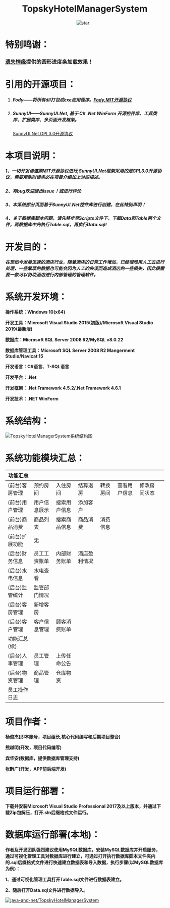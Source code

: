 <h1 align="center">TopskyHotelManagerSystem</h1>
<p align="center">
	<a href='https://gitee.com/java-and-net/TopskyHotelManagerSystem/stargazers'><img src='https://gitee.com/java-and-net/TopskyHotelManagerSystem/badge/star.svg?theme=dark' alt='star'></img></a>
        <a href='https://img.shields.io/travis/antvis/g2.svg'><img src="https://img.shields.io/travis/antvis/g2.svg" alt=""></img>
        <a href='https://img.shields.io/badge/license-MIT-000000.svg'><img src="https://img.shields.io/badge/license-MIT-000000.svg" alt=""></img></a>
        <a href='https://img.shields.io/badge/language-C#-red.svg'><img src="https://img.shields.io/badge/language-CSharp-red.svg" alt=""></img></a>
</p>

# 特别鸣谢：

### [遗失情缘](https://blog.lost520.cn/)提供的圆形进度条加载效果！

# 引用的开源项目：

1. ##### Fody——将所有dll打包成exe应用程序。[Fody,MIT开源协议](https://github.com/Fody/Fody)      

2. ##### SunnyUI——SunnyUI.Net, 基于 C# .Net WinForm 开源控件库、工具类库、扩展类库、多页面开发框架。

   [SunnyUI.Net,GPL3.0开源协议](https://gitee.com/yhuse/SunnyUI)

# 本项目说明：

##### 1、一切开发请遵照MIT开源协议进行,SunnyUI.Net框架采用的是GPL3.0开源协议，需要用到时请务必在项目介绍加上对应描述。

##### 2、有bug欢迎提出issue！或进行评论

##### 3、本系统部分页面基于SunnyUI.Net控件库进行创建，在此特别声明！

##### 4、**关于数据库脚本问题，请先移步至Scripts文件下，下载Data和Table两个文件，再数据库中先执行Table.sql，再执行Data.sql!**

# 开发目的：

##### 在现如今发展迅速的酒店行业，随着酒店的日常工作增加，已经很难用人工去进行处理，一些繁琐的数据也可能会因为人工的失误而造成酒店的一些损失，因此很需要一款可以协助酒店进行内部管理的管理软件。

# 系统开发环境：

**操作系统：Windows 10(x64)**

**开发工具：Microsoft Visual Studio 2015(初版)/Microsoft Visual Studio 2019(最新版)**

**数据库：Microsoft SQL Server 2008 R2/MySQL v8.0.22**

**数据库管理工具：Microsoft SQL Server 2008 R2 Mangerment Studio/Navicat 15**

**开发语言：C#语言、T-SQL语言**

**开发平台：.Net**

**开发框架：.Net Framework 4.5.2/.Net Framework 4.6.1**

**开发技术：.NET WinForm**

# 系统结构：
![TopskyHotelManagerSystem系统结构图](https://images.gitee.com/uploads/images/2021/0106/205125_05b66e97_5122554.png "TopskyHotelManagerSystem.png")

# 系统功能模块汇总：

| 功能汇总     |        |        |        |      |        |        |   |
|----------|--------|--------|--------|------|--------|--------|---|
| (前台)客房管理 | 预约房间   | 入住房间   | 结算退房   | 转换房间 | 查看用户信息 | 修改房间状态 |   |
| (前台)用户管理 | 用户信息展示 | 搜索用户信息 | 添加客户   |      |        |        |   |
| (前台)商品消费 | 商品列表   | 搜索商品信息 | 商品消费   | 消费信息 |        |        |   |
| (前台)扩展功能 | 无      |        |        |      |        |        |   |
| (后台)财务信息 | 员工工资账单 | 内部财务账单 | 酒店盈利情况 |      |        |        |   |
| (后台)水电信息 | 水电查看   |        |        |      |        |        |   |
| (后台)监管统计 | 监管部门情况 |        |        |      |        |        |   |
| (后台)客房管理 | 新增客房   |        |        |      |        |        |   |
| (后台)客户管理 | 客户信息管理 | 顾客消费账单 |        |      |        |        |   |
| 功能汇总(续)  |      |        |   |   |   |   |   |
| (后台)人事管理 | 员工管理 | 上传任命公告 |   |   |   |   |   |
| (后台)物资管理 | 商品管理 | 仓库物资   |   |   |   |   |   |
| 员工操作日志   |      |        |   |   |   |   |   |

# 项目作者：

**杨俊杰(即本账号，项目组长,核心代码编写和后期项目整合)**

**熊越明(开发，项目代码编写)**

**宾华安(数据库，提供数据库管理支持)**

**张黔广(开发，APP前后端开发)**

# 项目运行部署：

**下载并安装Microsoft Visual Studio Professional 2017及以上版本，并通过下载Zip包解压，打开.sln后缀格式文件运行。**

# 数据库运行部署(本地)：

**作者及开发团队强烈建议使用MySQL数据库，安装MySQL数据库并开启服务，通过可视化管理工具对数据库进行建立，可通过打开执行数据库脚本文件夹内的.sql后缀格式文件进行快速建立数据表和导入数据，执行步骤(以MySQL数据库为例)：**

**1、通过可视化管理工具打开Table.sql文件进行数据表建立。**

**2、随后打开Data.sql文件进行数据导入。**


[![java-and-net/TopskyHotelManagerSystem](https://gitee.com/java-and-net/TopskyHotelManagerSystem/widgets/widget_card.svg?colors=4183c4,ffffff,ffffff,e3e9ed,666666,9b9b9b)](https://gitee.com/java-and-net/TopskyHotelManagerSystem)